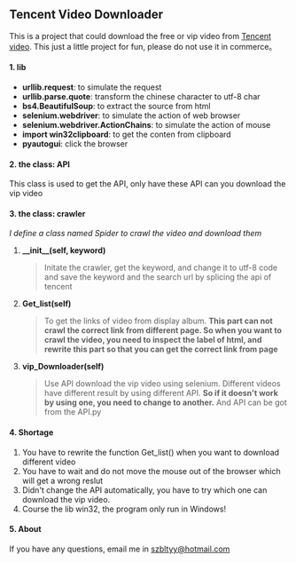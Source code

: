 ## Tencent Video Downloader 
This is a project that could download the free or vip video from [Tencent video]("http://v.qq.com"). This just a little project for fun, please do not use it in commerce。

#### 1. lib
* **urllib.request**: to simulate the request
* **urllib.parse.quote**: transform the chinese character to utf-8 char
* **bs4.BeautifulSoup**: to extract the source from html
* **selenium.webdriver**: to simulate the action of web browser
* **selenium.webdriver.ActionChains**: to simulate the action of mouse
* **import win32clipboard**: to get the conten from clipboard
* **pyautogui**: click the browser

#### 2. the class: API
This class is used to get the API, only have these API can you download the vip video

#### 3. the class: crawler
*I define a class named Spider to crawl the video and download them*

1. **\_\_init\_\_(self, keyword)**
   > Initate the crawler, get the keyword, and change it to utf-8 code and save the keyword and the search url by splicing the api of tencent

2. **Get_list(self)**
   > To get the links of video from display album. **This part can not crawl the correct link from different page. So when you want to crawl the video, you need to inspect the label of html, and rewrite this part so that you can get the correct link from page**

3. **vip_Downloader(self)**
   > Use API download the vip video using selenium. Different videos have different result by using different API. **So if it doesn't work by using one, you need to change to another.** And API can be got from the API.py

#### 4. Shortage
1. You have to rewrite the function Get_list() when you want to download different video
2. You have to wait and do not move the mouse out of the browser which will get a wrong reslut
3. Didn't change the API automatically, you have to try which one can download the vip video.
4. Course the lib win32, the program only run in Windows!

#### 5. About
If you have any questions, email me in szbltyy@hotmail.com